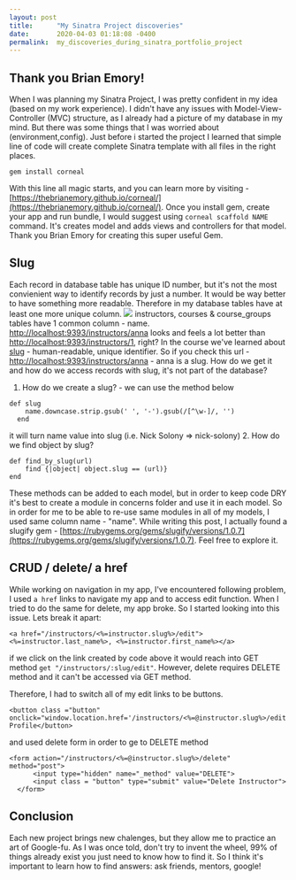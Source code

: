```yaml
---
layout: post
title:      "My Sinatra Project discoveries"
date:       2020-04-03 01:18:08 -0400
permalink:  my_discoveries_during_sinatra_portfolio_project
---
```



## Thank you Brian Emory!
When I was planning my Sinatra Project, I was pretty confident in my idea (based on my work experience). I didn't have any issues with Model-View-Controller (MVC) structure, as I already had a picture of my database in my mind. But there was some things that I was worried about (environment,config). Just before i started the project I learned that simple line of code will create complete Sinatra template with all files in the right places.

```
gem install corneal
```
With this line all magic starts, and you can learn more by visiting - [https://thebrianemory.github.io/corneal/](https://thebrianemory.github.io/corneal/).
Once you install gem, create your app and run bundle, I would suggest using `corneal scaffold NAME` command. It's creates model and adds views and controllers for that model. 
Thank you Brian Emory for creating this super useful Gem.

## Slug
Each record in database table has unique ID number, but it's not the most convienient way to identify records by just a number. It would be way better to have something more readable. Therefore in my database tables have at least one more unique column.
![]([img]\https://i.imgur.com/MgFaooN.png[/img])
instructors, courses & course_groups tables have 1 common column - name. 
[http://localhost:9393/instructors/anna](https://nicksolony.github.io/my_discoveries_during_sinatra_portfolio_project) looks and feels a lot better than [http://localhost:9393/instructors/1](https://nicksolony.github.io/my_discoveries_during_sinatra_portfolio_project), right?
In the course we've learned about [slug](https://itnext.io/whats-a-slug-f7e74b6c23e0?gi=5bb7951d1921) - human-readable, unique identifier. So if you check this url -  [http://localhost:9393/instructors/anna](https://nicksolony.github.io/my_discoveries_during_sinatra_portfolio_project) - anna is a slug.
How do we get it and how do we access records with slug, it's not part of the database?
1. How do we create a slug? - we can use the method below
```
def slug
    name.downcase.strip.gsub(' ', '-').gsub(/[^\w-]/, '')
  end
```
it will turn name value into slug (i.e. Nick Solony => nick-solony)
2. How do we find object by slug?
```
def find_by_slug(url)
    find {|object| object.slug == (url)}
end
```
These methods can be added to each model, but in order to keep code DRY it's best to create a module in concerns folder and use it in each model. So in order for me to be able to re-use same modules in all of my models, I used same column name - "name".
While writing this post, I actually found a slugify gem - [https://rubygems.org/gems/slugify/versions/1.0.7](https://rubygems.org/gems/slugify/versions/1.0.7). Feel free to explore it.

## CRUD / delete/ a href
While working on navigation in my app, I've encountered following problem, I used `a href` links to navigate my app and to access edit function. When I tried to do the same for delete, my app broke.
So I started looking into this issue.
Lets break it apart:

```
<a href="/instructors/<%=instructor.slug%>/edit"><%=instructor.last_name%>, <%=instructor.first_name%></a>
```

if we click on the link created by code above it would reach into GET method ```get "/instructors/:slug/edit"```.
However, delete requires DELETE method and it can't be accessed via GET method.

Therefore, I had to switch all of my edit links to be buttons.
```
<button class ="button" onclick="window.location.href='/instructors/<%=@instructor.slug%>/edit'">Edit Profile</button>
```
and used delete form in order to ge to DELETE method

```
<form action="/instructors/<%=@instructor.slug%>/delete" method="post">
      <input type="hidden" name="_method" value="DELETE">
      <input class = "button" type="submit" value="Delete Instructor">
  </form>
```

## Conclusion
Each new project brings new chalenges, but they allow me to practice an art of Google-fu. As I was once told, don't try to invent the wheel, 99% of things already exist you just need to know how to find it.
So I think it's important to learn how to find answers: ask friends, mentors, google!




